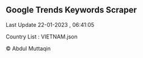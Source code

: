 

## Google Trends Keywords Scraper 
 
Last Update 22-01-2023 , 06:41:05

Country List :
VIETNAM.json



© Abdul Muttaqin 
